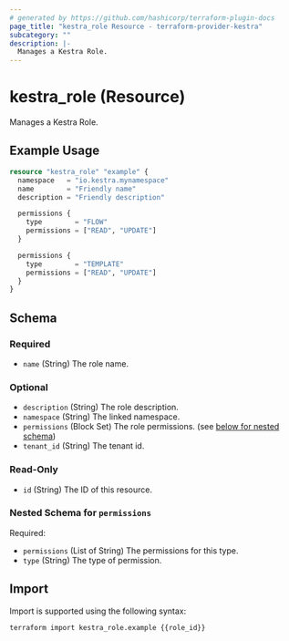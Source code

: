 ```yaml
---
# generated by https://github.com/hashicorp/terraform-plugin-docs
page_title: "kestra_role Resource - terraform-provider-kestra"
subcategory: ""
description: |-
  Manages a Kestra Role.
---
```


# kestra_role (Resource)

Manages a Kestra Role.

## Example Usage

```terraform
resource "kestra_role" "example" {
  namespace   = "io.kestra.mynamespace"
  name        = "Friendly name"
  description = "Friendly description"

  permissions {
    type        = "FLOW"
    permissions = ["READ", "UPDATE"]
  }

  permissions {
    type        = "TEMPLATE"
    permissions = ["READ", "UPDATE"]
  }
}
```

<!-- schema generated by tfplugindocs -->
## Schema

### Required

- `name` (String) The role name.

### Optional

- `description` (String) The role description.
- `namespace` (String) The linked namespace.
- `permissions` (Block Set) The role permissions. (see [below for nested schema](#nestedblock--permissions))
- `tenant_id` (String) The tenant id.

### Read-Only

- `id` (String) The ID of this resource.

<a id="nestedblock--permissions"></a>
### Nested Schema for `permissions`

Required:

- `permissions` (List of String) The permissions for this type.
- `type` (String) The type of permission.

## Import

Import is supported using the following syntax:

```shell
terraform import kestra_role.example {{role_id}}
```

